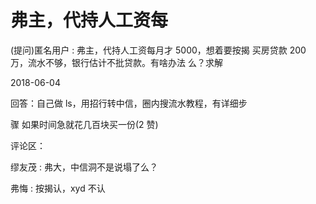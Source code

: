 # 弗主，代持人工资每

(提问)匿名用户 : 弗主，代持人工资每月才 5000，想着要按揭 买房贷款 200 万，流水不够，银行估计不批贷款。有啥办法 么？求解

2018-06-04

回答：自己做 ls，用招行转中信，圈内搜流水教程，有详细步

骤 如果时间急就花几百块买一份(2 赞)

评论区：

缪友茂 : 弗大，中信洞不是说塌了么？

弗悔 : 按揭认，xyd 不认